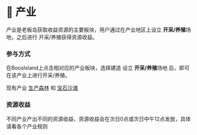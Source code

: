 # 📔 产业

&#x20;     产业是老板岛获取收益资源的主要板块，用户通过在产业地区上设立 **开采/养殖**场地，之后进行 开采/养殖获得资源收益。



### 参与方式

&#x20;      在BoosIsland上点击相对应的产业板块，选择建造 设立 **开采/养殖**场地 后，即可在该产业上进行开采/养殖。

现有产业 [生产森林](../wan/sheng-chan-sen-lin/) 和  [宝石沙滩](../wan/bao-shi-sha-tan.md)



### 资源收益

&#x20;     不同产业产出不同的资源收益，资源收益会在次日0点或次日中午12点发放，具体请看各个产业规则

